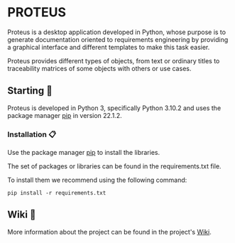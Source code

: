 # PROTEUS
Proteus is a desktop application developed in Python, whose purpose is to generate documentation oriented to requirements engineering by providing a graphical interface and different templates to make this task easier. 

Proteus provides different types of objects, from text or ordinary titles to traceability matrices of some objects with others or use cases.

## Starting 🚀
Proteus is developed in Python 3, specifically Python 3.10.2 and uses the package manager [pip](https://pip.pypa.io/en/stable/) in version 22.1.2.

### Installation 📋
Use the package manager [pip](https://pip.pypa.io/en/stable/) to install the libraries.

The set of packages or libraries can be found in the requirements.txt file.

To install them we recommend using the following command:

`pip install -r requirements.txt`

## Wiki 📖
More information about the project can be found in the project's [Wiki](https://github.com/pabrivjim/PROTEUS/wiki/PROTEUS-wiki).
